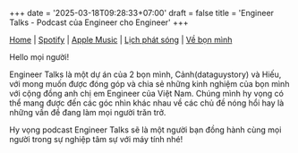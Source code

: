 +++
date = '2025-03-18T09:28:33+07:00'
draft = false
title = 'Engineer Talks - Podcast của Engineer cho Engineer'
+++

[Home](/) | [Spotify](/...) | [Apple Music](/...) | [Lịch phát sóng](/schedule) | [Về bọn mình](/about)

Hello mọi người!

Engineer Talks là một dự án của 2 bọn mình, Cảnh(dataguystory) và Hiếu, với mong muốn được đóng góp và chia sẻ những kinh nghiệm của bọn mình với cộng đồng anh chị em Engineer của Việt Nam. Chúng mình hy vọng có thể mang được đến các góc nhìn khác nhau về các chủ đề nóng hổi hay là những vấn đề đang làm mọi người trăn trở.

Hy vọng podcast Engineer Talks sẽ là một người bạn đồng hành cùng mọi người trong sự nghiệp tâm sự với máy tính nhé!




